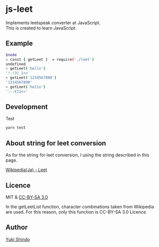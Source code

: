 # js-leet

Implements leetspeak converter at JavaScript. <br>
This is created to learn JavaScript.

## Example

```bash
$node
> const { getLeet }  = require('./leet')
undefined
> getLeet('hello')
'!-!3|_1<>'
> getLeet('1234567890')
'1234567890'
> getLeet('he11o')
':-:€11<>'
```

## Development

Test

```bash
yarn test
```

## About string for leet conversion

As for the string for leet conversion, I using the string described in this page.

[Wikipedia(Ja) - Leet](https://ja.wikipedia.org/wiki/Leet)

## Licence

MIT & [CC-BY-SA 3.0](https://creativecommons.org/licenses/by-sa/3.0/legalcode)

In the getLeetList function, character combinations taken from Wikipedia are used.
For this reason, only this function is CC-BY-SA 3.0 Licence.

## Author

[Yuki Shindo](https://shinshin86.com/en)
